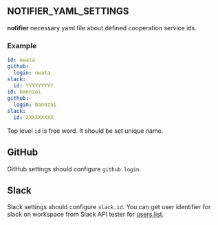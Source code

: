 ## NOTIFIER_YAML_SETTINGS
**notifier** necessary yaml file about defined cooperation service ids.

### Example
```yaml
id: owata
github:
  login: owata
slack:
  id: YYYYYYYYY
id: bannzai
github:
  login: bannzai
slack:
  id: XXXXXXXXX
```
Top level `id` is free word. It should be set unique name.

## GitHub
GitHub settings should configure `github.login`.


## Slack
Slack settings should configure `slack.id`. You can get user identifier for slack on workspace from Slack API tester for [users.list](https://api.slack.com/methods/users.list/test).
